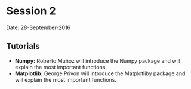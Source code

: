 # Session 2

Date: 28-September-2016

## Tutorials

- **Numpy:** Roberto Muñoz will introduce the Numpy package and will explain the most important functions.
- **Matplotlib:** George Privon will introduce the Matplotliby package and will explain the most important functions.